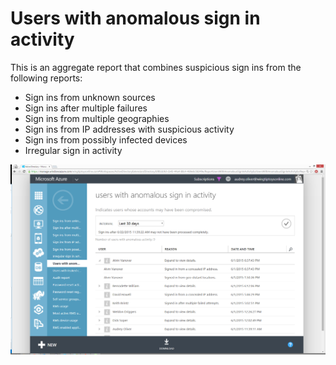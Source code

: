 <properties
    pageTitle="Users with anomalous sign in activity"
    description="A report that indicates all user accounts for which anomalous sign in activity has been identified."
    services="active-directory"
    documentationCenter=""
    authors="SSalahAhmed"
    manager="gchander"
    editor=""/>

<tags
    ms.service="active-directory"
    ms.workload="identity"
    ms.tgt_pltfrm="na"
    ms.devlang="na"
    ms.topic="article"
    ms.date="08/17/2015"
    ms.author="saah;kenhoff"/>

# Users with anomalous sign in activity
This is an aggregate report that combines suspicious sign ins from the following reports:
<ul><li>Sign ins from unknown sources</li>
<li>Sign ins after multiple failures</li>
<li>Sign ins from multiple geographies</li>
<li>Sign ins from IP addresses with suspicious activity</li>
<li>Sign ins from possibly infected devices</li>
<li>Irregular sign in activity</li>
</ul>


![Users with anomalous sign in activity](./media/active-directory-reporting-users-with-anomalous-sign-in-activity/usersWithAnomalousSignInActivity.PNG)

